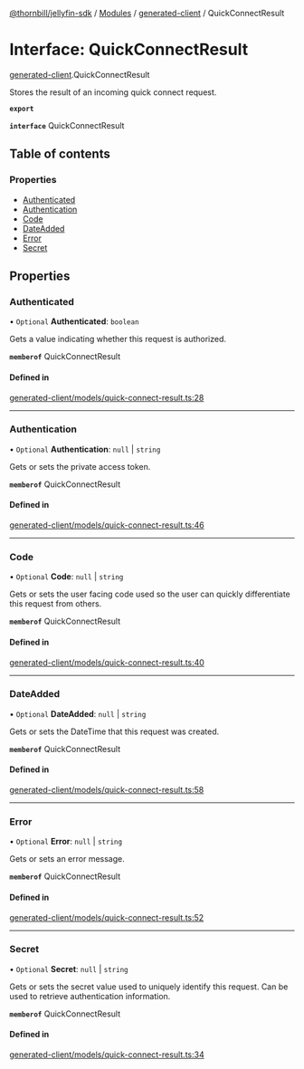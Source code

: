 [@thornbill/jellyfin-sdk](../README.md) / [Modules](../modules.md) / [generated-client](../modules/generated_client.md) / QuickConnectResult

# Interface: QuickConnectResult

[generated-client](../modules/generated_client.md).QuickConnectResult

Stores the result of an incoming quick connect request.

**`export`**

**`interface`** QuickConnectResult

## Table of contents

### Properties

- [Authenticated](generated_client.QuickConnectResult.md#authenticated)
- [Authentication](generated_client.QuickConnectResult.md#authentication)
- [Code](generated_client.QuickConnectResult.md#code)
- [DateAdded](generated_client.QuickConnectResult.md#dateadded)
- [Error](generated_client.QuickConnectResult.md#error)
- [Secret](generated_client.QuickConnectResult.md#secret)

## Properties

### Authenticated

• `Optional` **Authenticated**: `boolean`

Gets a value indicating whether this request is authorized.

**`memberof`** QuickConnectResult

#### Defined in

[generated-client/models/quick-connect-result.ts:28](https://github.com/thornbill/jellyfin-sdk-typescript/blob/03092f3/src/generated-client/models/quick-connect-result.ts#L28)

___

### Authentication

• `Optional` **Authentication**: ``null`` \| `string`

Gets or sets the private access token.

**`memberof`** QuickConnectResult

#### Defined in

[generated-client/models/quick-connect-result.ts:46](https://github.com/thornbill/jellyfin-sdk-typescript/blob/03092f3/src/generated-client/models/quick-connect-result.ts#L46)

___

### Code

• `Optional` **Code**: ``null`` \| `string`

Gets or sets the user facing code used so the user can quickly differentiate this request from others.

**`memberof`** QuickConnectResult

#### Defined in

[generated-client/models/quick-connect-result.ts:40](https://github.com/thornbill/jellyfin-sdk-typescript/blob/03092f3/src/generated-client/models/quick-connect-result.ts#L40)

___

### DateAdded

• `Optional` **DateAdded**: ``null`` \| `string`

Gets or sets the DateTime that this request was created.

**`memberof`** QuickConnectResult

#### Defined in

[generated-client/models/quick-connect-result.ts:58](https://github.com/thornbill/jellyfin-sdk-typescript/blob/03092f3/src/generated-client/models/quick-connect-result.ts#L58)

___

### Error

• `Optional` **Error**: ``null`` \| `string`

Gets or sets an error message.

**`memberof`** QuickConnectResult

#### Defined in

[generated-client/models/quick-connect-result.ts:52](https://github.com/thornbill/jellyfin-sdk-typescript/blob/03092f3/src/generated-client/models/quick-connect-result.ts#L52)

___

### Secret

• `Optional` **Secret**: ``null`` \| `string`

Gets or sets the secret value used to uniquely identify this request. Can be used to retrieve authentication information.

**`memberof`** QuickConnectResult

#### Defined in

[generated-client/models/quick-connect-result.ts:34](https://github.com/thornbill/jellyfin-sdk-typescript/blob/03092f3/src/generated-client/models/quick-connect-result.ts#L34)
